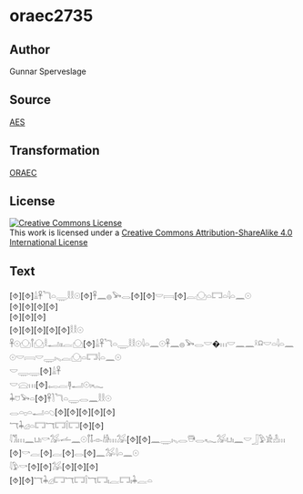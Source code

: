 # oraec2735

## Author

Gunnar Sperveslage

## Source

[AES](https://github.com/simondschweitzer/aes)

## Transformation

[ORAEC](https://oraec.github.io/)

## License

<a rel="license" href="http://creativecommons.org/licenses/by-sa/4.0/"><img alt="Creative Commons License" style="border-width:0" src="https://i.creativecommons.org/l/by-sa/4.0/88x31.png" /></a><br />This work is licensed under a <a rel="license" href="http://creativecommons.org/licenses/by-sa/4.0/">Creative Commons Attribution-ShareAlike 4.0 International License</a>

## Text

[⯑][⯑]𓏙𓋹𓆓𓏏𓇾𓎛𓎛𓇳[⯑]𓋹𓈖𓐍𓅨𓂋[⯑][⯑]𓎟𓇯[⯑]𓐛𓈌𓏏𓉐𓏏𓇋𓏏𓈖𓇳<br>
[⯑][⯑][⯑][⯑]<br>
[⯑][⯑][⯑]<br>
[⯑][⯑][⯑][⯑][⯑]𓎛𓎛𓇳<br>
𓋹𓇳𓈌𓋾𓈌𓎛𓂝𓏤𓏤𓐛𓈌[⯑]𓏙𓋹𓆓𓏏𓇾𓎛𓎛𓇳𓇋𓏏𓈖𓇳𓋹𓈖𓐍𓅨𓂋𓎟�𓏥𓎟𓈖𓈖𓍲𓍶𓎟𓏏𓇋𓏏𓈖𓇳𓎟𓇯𓎟𓇾𓏤𓈅𓐛𓈌𓏏𓉐𓇋𓏏𓈖𓇳<br>
𓎟𓇾𓇾[⯑]𓏙𓋹<br>
𓎟𓈍𓏥[⯑]𓉻𓐛𓊢𓂝𓇳𓏤𓆑<br>
𓇓𓈞𓅨𓏏[⯑]𓋹𓍘𓆓𓏏𓇾𓂋𓈖𓎛𓎛𓇳<br>
𓂋𓏏𓊪𓏏𓂝𓏏𓆇[⯑][⯑][⯑][⯑][⯑]<br>
𓄓𓇓𓊒𓏏𓉐𓄓𓉐𓌉𓉐[⯑][⯑]<br>
𓇋𓀢𓏥𓈖𓂓𓏤𓎡𓅮𓌡𓈖𓇳𓋾𓄤𓁹𓀙𓏥𓅮[⯑][⯑]𓈖𓇾𓏤𓈅𓂋𓇥𓂋𓆑𓅮𓂓𓏤𓈖𓎟𓃀𓅱𓀀𓁐𓏥<br>
[⯑]𓎡𓐛[⯑]𓐛[⯑]𓂋[⯑]𓈖𓅮𓇋𓏏𓈖𓇳<br>
𓇋𓅱𓎡[⯑][⯑]𓅮[⯑][⯑][⯑]<br>
[⯑][⯑]𓄓𓇓𓊒𓉐𓄓𓉐𓌉𓄓𓉐𓏤𓐛𓉐𓏤𓇓𓐛𓏏<br>
